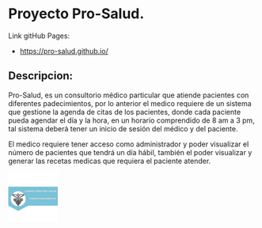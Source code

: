 # Proyecto Pro-Salud.
Link gitHub Pages:
- https://pro-salud.github.io/
## Descripcion:
<p>Pro-Salud, es un consultorio médico particular que atiende pacientes con diferentes padecimientos, por lo anterior el medico requiere de un sistema que gestione la agenda de citas de los pacientes, donde cada paciente pueda agendar el día y la hora, en un horario comprendido de 8 am a 3 pm, tal sistema deberá tener un inicio de sesión del médico y del paciente. 

El medico requiere tener acceso como administrador y poder visualizar el número de pacientes que tendrá un día hábil, también el poder visualizar y generar las recetas medicas que requiera el paciente atender.</p>
<img src="https://raw.githubusercontent.com/Medica-Pro-Salud/Pro-Salud/main/img/Prospecto.png" width="100" align = center>
